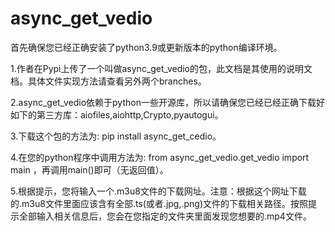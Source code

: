 # async_get_vedio

首先确保您已经正确安装了python3.9或更新版本的python编译环境。

1.作者在Pypi上传了一个叫做async_get_vedio的包，此文档是其使用的说明文档。具体文件实现方法请查看另外两个branches。

2.async_get_vedio依赖于python一些开源库，所以请确保您已经已经正确下载好如下的第三方库：aiofiles,aiohttp,Crypto,pyautogui。

3.下载这个包的方法为: pip install async_get_cedio。

4.在您的python程序中调用方法为: from async_get_vedio.get_vedio import main  ，再调用main()即可（无返回值）。

5.根据提示，您将输入一个.m3u8文件的下载网址。注意：根据这个网址下载的.m3u8文件里面应该含有全部.ts(或者.jpg,.png)文件的下载相关路径。按照提示全部输入相关信息后，您会在您指定的文件夹里面发现您想要的.mp4文件。
